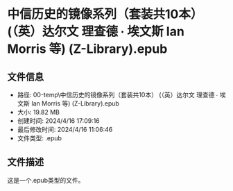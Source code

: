 ﻿# 中信历史的镜像系列（套装共10本） (（英）达尔文  理查德 ∙ 埃文斯  Ian Morris  等) (Z-Library).epub

## 文件信息
- 路径: 00-temp\中信历史的镜像系列（套装共10本） (（英）达尔文  理查德 ∙ 埃文斯  Ian Morris  等) (Z-Library).epub
- 大小: 19.82 MB
- 创建时间: 2024/4/16 17:09:16
- 最后修改时间: 2024/4/16 11:06:46
- 文件类型: .epub

## 文件描述
这是一个.epub类型的文件。

